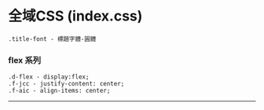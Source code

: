 # 全域CSS (index.css)
`.title-font - 標題字體-圓體`

### flex 系列
```
.d-flex - display:flex;
.f-jcc - justify-content: center;
.f-aic - align-items: center;

```


---
